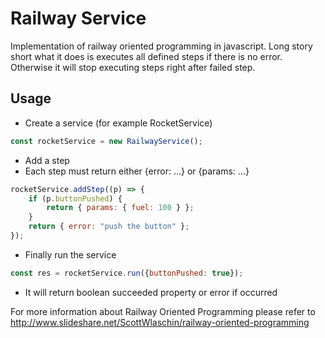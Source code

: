 # Railway Service
Implementation of railway oriented programming in javascript.
Long story short what it does is executes all defined steps if there is no error.
Otherwise it will stop executing steps right after failed step.

## Usage

* Create a service (for example RocketService)
```js
const rocketService = new RailwayService();
```

* Add a step
* Each step must return either {error: ...} or {params: ...}
```js
rocketService.addStep((p) => {
    if (p.buttonPushed) {
        return { params: { fuel: 100 } };
    }
    return { error: "push the button" };
});
```

* Finally run the service
```js
const res = rocketService.run({buttonPushed: true});
```
* It will return boolean succeeded property or error if occurred 

For more information about Railway Oriented Programming please refer to http://www.slideshare.net/ScottWlaschin/railway-oriented-programming
